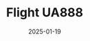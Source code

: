---
layout: photo-detail
title: "Flight UA888"
date: 2025-01-19
collection: photos
header:
  teaser: "https://kw-aviation.oss-cn-beijing.aliyuncs.com/25.1.19.UA888.jpg"
shooting_date: 2025-01-19
flight_number: "UA888"
origin_destination: "SFO-PEK"
registration_number: "N-2645U"
aircraft_type: "Boeing 777-200ER"
livery: "United Airlines"
---